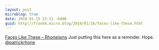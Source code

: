```yaml
---
layout: post
microblog: true
date: 2018-01-15 22:11 -0400
guid: http://frankm.micro.blog/2018/01/16/faces-like-these.html
---
```

 [Faces Like These – Rhoneisms](http://www.patrickrhone.net/faces-like-these/) Just putting this here as a reminder. Hope. [@patrickrhone](https://micro.blog/patrickrhone) 
